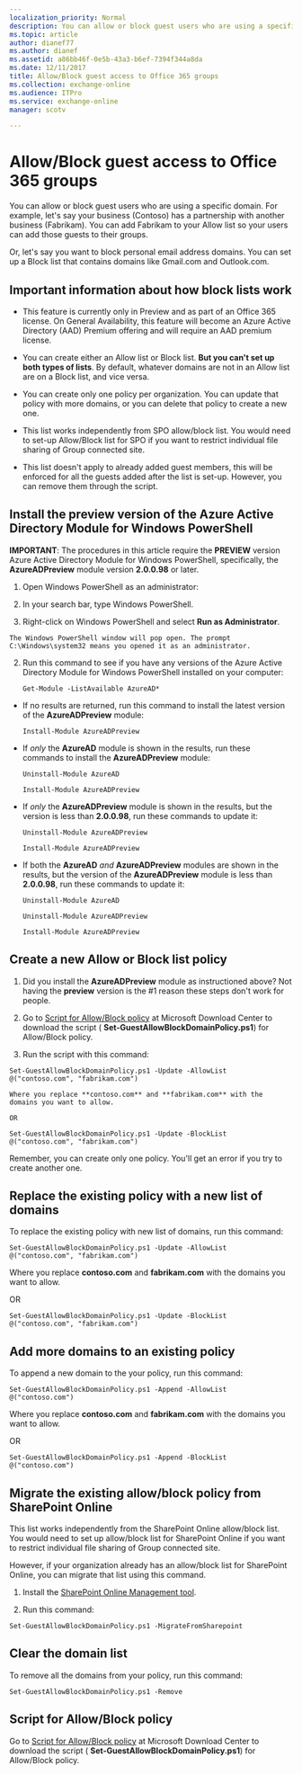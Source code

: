 ```yaml
---
localization_priority: Normal
description: You can allow or block guest users who are using a specific domain. For example, let's say your business (Contoso) has a partnership with another business (Fabrikam). You can add Fabrikam to your Allow list so your users can add those guests to their groups.
ms.topic: article
author: dianef77
ms.author: dianef
ms.assetid: a86bb46f-0e5b-43a3-b6ef-7394f344a8da
ms.date: 12/11/2017
title: Allow/Block guest access to Office 365 groups
ms.collection: exchange-online
ms.audience: ITPro
ms.service: exchange-online
manager: scotv

---
```


# Allow/Block guest access to Office 365 groups

You can allow or block guest users who are using a specific domain. For example, let's say your business (Contoso) has a partnership with another business (Fabrikam). You can add Fabrikam to your Allow list so your users can add those guests to their groups.

Or, let's say you want to block personal email address domains. You can set up a Block list that contains domains like Gmail.com and Outlook.com.

## Important information about how block lists work

- This feature is currently only in Preview and as part of an Office 365 license. On General Availability, this feature will become an Azure Active Directory (AAD) Premium offering and will require an AAD premium license.

- You can create either an Allow list or Block list. **But you can't set up both types of lists**. By default, whatever domains are not in an Allow list are on a Block list, and vice versa.

- You can create only one policy per organization. You can update that policy with more domains, or you can delete that policy to create a new one.

- This list works independently from SPO allow/block list. You would need to set-up Allow/Block list for SPO if you want to restrict individual file sharing of Group connected site.

- This list doesn't apply to already added guest members, this will be enforced for all the guests added after the list is set-up. However, you can remove them through the script.

## Install the preview version of the Azure Active Directory Module for Windows PowerShell

 **IMPORTANT**: The procedures in this article require the **PREVIEW** version Azure Active Directory Module for Windows PowerShell, specifically, the **AzureADPreview** module version **2.0.0.98** or later.

1. Open Windows PowerShell as an administrator:

  1. In your search bar, type Windows PowerShell.

  2. Right-click on Windows PowerShell and select **Run as Administrator**.

    The Windows PowerShell window will pop open. The prompt C:\Windows\system32 means you opened it as an administrator.

2. Run this command to see if you have any versions of the Azure Active Directory Module for Windows PowerShell installed on your computer:

    ```
    Get-Module -ListAvailable AzureAD*
    ```

  - If no results are returned, run this command to install the latest version of the **AzureADPreview** module:

    ```
    Install-Module AzureADPreview
    ```

  - If *only*  the **AzureAD** module is shown in the results, run these commands to install the **AzureADPreview** module:

    ```
    Uninstall-Module AzureAD
    ```

    ```
    Install-Module AzureADPreview
    ```

  - If *only*  the **AzureADPreview** module is shown in the results, but the version is less than **2.0.0.98**, run these commands to update it:

    ```
    Uninstall-Module AzureADPreview
    ```

    ```
    Install-Module AzureADPreview
    ```

  - If both the **AzureAD** *and* **AzureADPreview** modules are shown in the results, but the version of the **AzureADPreview** module is less than **2.0.0.98**, run these commands to update it:

    ```
    Uninstall-Module AzureAD
    ```

    ```
    Uninstall-Module AzureADPreview
    ```

    ```
    Install-Module AzureADPreview
    ```

## Create a new Allow or Block list policy

1. Did you install the **AzureADPreview** module as instructioned above? Not having the **preview** version is the #1 reason these steps don't work for people.

2. Go to [Script for Allow/Block policy](https://go.microsoft.com/fwlink/p/?linkid=857710) at Microsoft Download Center to download the script ( **Set-GuestAllowBlockDomainPolicy.ps1**) for Allow/Block policy.

3. Run the script with this command:

  ```
  Set-GuestAllowBlockDomainPolicy.ps1 -Update -AllowList @("contoso.com", "fabrikam.com")
  ```

    Where you replace **contoso.com** and **fabrikam.com** with the domains you want to allow.

    OR

  ```
  Set-GuestAllowBlockDomainPolicy.ps1 -Update -BlockList @("contoso.com", "fabrikam.com")
  ```

  Remember, you can create only one policy. You'll get an error if you try to create another one.

## Replace the existing policy with a new list of domains

To replace the existing policy with new list of domains, run this command:

```
Set-GuestAllowBlockDomainPolicy.ps1 -Update -AllowList @("contoso.com", "fabrikam.com")
```

Where you replace **contoso.com** and **fabrikam.com** with the domains you want to allow.

OR

```
Set-GuestAllowBlockDomainPolicy.ps1 -Update -BlockList @("contoso.com", "fabrikam.com")
```

## Add more domains to an existing policy

To append a new domain to the your policy, run this command:

```
Set-GuestAllowBlockDomainPolicy.ps1 -Append -AllowList @("contoso.com")
```

Where you replace **contoso.com** and **fabrikam.com** with the domains you want to allow.

OR

```
Set-GuestAllowBlockDomainPolicy.ps1 -Append -BlockList @("contoso.com")
```

## Migrate the existing allow/block policy from SharePoint Online

This list works independently from the SharePoint Online allow/block list. You would need to set up allow/block list for SharePoint Online if you want to restrict individual file sharing of Group connected site.

However, if your organization already has an allow/block list for SharePoint Online, you can migrate that list using this command.

1. Install the [SharePoint Online Management tool](https://go.microsoft.com/fwlink/p/?linkid=854002).

2. Run this command:

  ```
  Set-GuestAllowBlockDomainPolicy.ps1 -MigrateFromSharepoint
  ```

## Clear the domain list

To remove all the domains from your policy, run this command:

```
Set-GuestAllowBlockDomainPolicy.ps1 -Remove
```

## Script for Allow/Block policy
<a name="bkmk_script"> </a>

Go to [Script for Allow/Block policy](https://go.microsoft.com/fwlink/p/?linkid=857710) at Microsoft Download Center to download the script ( **Set-GuestAllowBlockDomainPolicy.ps1**) for Allow/Block policy.



